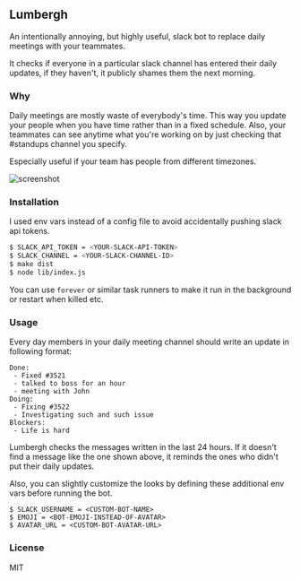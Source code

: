 ## Lumbergh

An intentionally annoying, but highly useful, slack bot to replace daily meetings with your teammates.

It checks if everyone in a particular slack channel has entered their daily updates, if they haven't, it publicly shames them the next morning.

### Why

Daily meetings are mostly waste of everybody's time. This way you update your people when you have time rather than in a fixed schedule. Also, your teammates can see anytime what you're working on by just checking that #standups channel you specify.

Especially useful if your team has people from different timezones.

![screenshot](http://s.sinanyasar.com/170516_123548.png)

### Installation

I used env vars instead of a config file to avoid accidentally pushing slack api tokens.

```bash
$ SLACK_API_TOKEN = <YOUR-SLACK-API-TOKEN>
$ SLACK_CHANNEL = <YOUR-SLACK-CHANNEL-ID>
$ make dist
$ node lib/index.js
```

You can use `forever` or similar task runners to make it run in the background or restart when killed etc.

### Usage

Every day members in your daily meeting channel should write an update in following format:

```
Done:
 - Fixed #3521
 - talked to boss for an hour
 - meeting with John
Doing:
 - Fixing #3522
 - Investigating such and such issue
Blockers:
 - Life is hard
```

Lumbergh checks the messages written in the last 24 hours. If it doesn't find a message like the one shown above, it reminds the ones who didn't put their daily updates.

Also, you can slightly customize the looks by defining these additional env vars before running the bot.

```
$ SLACK_USERNAME = <CUSTOM-BOT-NAME>
$ EMOJI = <BOT-EMOJI-INSTEAD-OF-AVATAR>
$ AVATAR_URL = <CUSTOM-BOT-AVATAR-URL>
```

### License

MIT